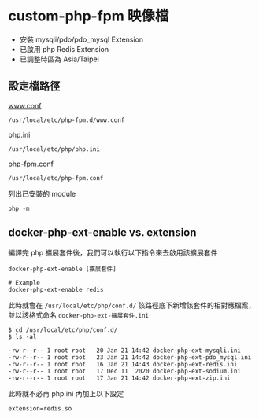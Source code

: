 # custom-php-fpm 映像檔

- 安裝 mysqli/pdo/pdo_mysql Extension
- 已啟用 php Redis Extension
- 已調整時區為 Asia/Taipei

## 設定檔路徑

www.conf
```
/usr/local/etc/php-fpm.d/www.conf
```

php.ini
```
/usr/local/etc/php/php.ini
```

php-fpm.conf
```
/usr/local/etc/php-fpm.conf
```

列出已安裝的 module
```
php -m
```

## docker-php-ext-enable vs. extension

編譯完 php 擴展套件後，我們可以執行以下指令來去啟用該擴展套件

```
docker-php-ext-enable [擴展套件]

# Example
docker-php-ext-enable redis
```

此時就會在 `/usr/local/etc/php/conf.d/` 該路徑底下新增該套件的相對應檔案，並以該格式命名 `docker-php-ext-擴展套件.ini`

```
$ cd /usr/local/etc/php/conf.d/
$ ls -al

-rw-r--r-- 1 root root   20 Jan 21 14:42 docker-php-ext-mysqli.ini
-rw-r--r-- 1 root root   23 Jan 21 14:42 docker-php-ext-pdo_mysql.ini
-rw-r--r-- 1 root root   16 Jan 21 14:43 docker-php-ext-redis.ini
-rw-r--r-- 1 root root   17 Dec 11  2020 docker-php-ext-sodium.ini
-rw-r--r-- 1 root root   17 Jan 21 14:42 docker-php-ext-zip.ini
```

此時就不必再 php.ini 內加上以下設定

```
extension=redis.so
```
